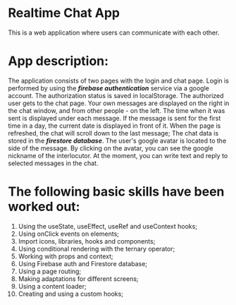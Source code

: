 # **Realtime Chat App**

This is a web application where users can communicate with each other.

# **App description:**

The application consists of two pages with the login and chat page.
Login is performed by using the **_firebase authentication_** service via a google account.
The authorization status is saved in localStorage.
The authorized user gets to the chat page.
Your own messages are displayed on the right in the chat window, and from other people - on the left.
The time when it was sent is displayed under each message.
If the message is sent for the first time in a day, the current date is displayed in front of it.
When the page is refreshed, the chat will scroll down to the last message;
The chat data is stored in the **_firestore database_**.
The user's google avatar is located to the side of the message.
By clicking on the avatar, you can see the google nickname of the interlocutor.
At the moment, you can write text and reply to selected messages in the chat.

# **The following basic skills have been worked out:**

1. Using the useState, useEffect, useRef and useContext hooks;
2. Using onClick events on elements;
3. Import icons, libraries, hooks and components;
4. Using conditional rendering with the ternary operator;
5. Working with props and context;
6. Using Firebase auth and Firestore database;
7. Using a page routing;
8. Making adaptations for different screens;
9. Using a content loader;
10. Creating and using a custom hooks;
